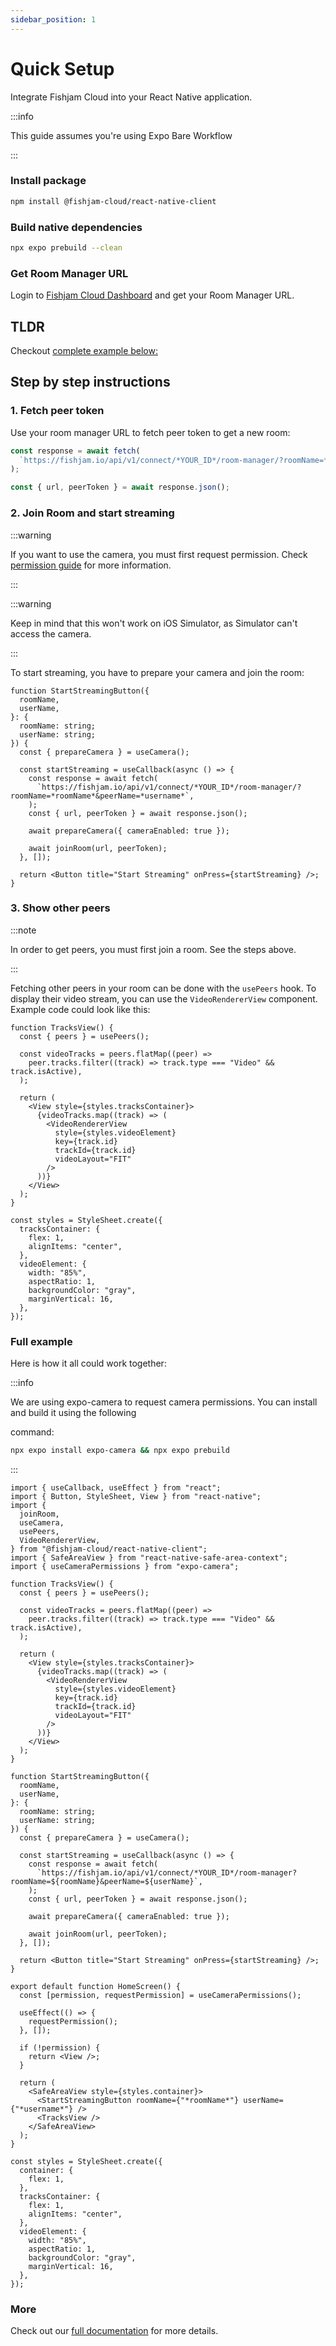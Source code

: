```yaml
---
sidebar_position: 1
---
```


# Quick Setup

Integrate Fishjam Cloud into your React Native application.

:::info

This guide assumes you're using Expo Bare Workflow

:::

### Install package

```bash npm2yarn
npm install @fishjam-cloud/react-native-client
```

### Build native dependencies

```bash
npx expo prebuild --clean
```

### Get Room Manager URL

Login to [Fishjam Cloud Dashboard](https://fishjam.io/app) and get your Room Manager URL.

## TLDR

Checkout [complete example below:](#full-example)

## Step by step instructions

### 1. Fetch peer token

Use your room manager URL to fetch peer token to get a new room:

```ts
const response = await fetch(
  `https://fishjam.io/api/v1/connect/*YOUR_ID*/room-manager/?roomName=*roomName*&peerName=*username*`,
);

const { url, peerToken } = await response.json();
```

### 2. Join Room and start streaming

:::warning

If you want to use the camera, you must first request permission. Check
[permission guide](/guide/react-native/installation#step-2-configure-app-permissions) for more information.

:::

:::warning

Keep in mind that this won't work on iOS Simulator, as Simulator can't access the camera.

:::

To start streaming, you have to prepare your camera and join the room:

```tsx
function StartStreamingButton({
  roomName,
  userName,
}: {
  roomName: string;
  userName: string;
}) {
  const { prepareCamera } = useCamera();

  const startStreaming = useCallback(async () => {
    const response = await fetch(
      `https://fishjam.io/api/v1/connect/*YOUR_ID*/room-manager/?roomName=*roomName*&peerName=*username*`,
    );
    const { url, peerToken } = await response.json();

    await prepareCamera({ cameraEnabled: true });

    await joinRoom(url, peerToken);
  }, []);

  return <Button title="Start Streaming" onPress={startStreaming} />;
}
```

### 3. Show other peers

:::note

In order to get peers, you must first join a room. See the steps above.

:::

Fetching other peers in your room can be done with the `usePeers` hook. To display their video stream, you can use the
`VideoRendererView` component. Example code could look like this:

```tsx
function TracksView() {
  const { peers } = usePeers();

  const videoTracks = peers.flatMap((peer) =>
    peer.tracks.filter((track) => track.type === "Video" && track.isActive),
  );

  return (
    <View style={styles.tracksContainer}>
      {videoTracks.map((track) => (
        <VideoRendererView
          style={styles.videoElement}
          key={track.id}
          trackId={track.id}
          videoLayout="FIT"
        />
      ))}
    </View>
  );
}

const styles = StyleSheet.create({
  tracksContainer: {
    flex: 1,
    alignItems: "center",
  },
  videoElement: {
    width: "85%",
    aspectRatio: 1,
    backgroundColor: "gray",
    marginVertical: 16,
  },
});
```

### Full example

Here is how it all could work together:

:::info

We are using expo-camera to request camera permissions. You can install and build it using the following

command:

```bash
npx expo install expo-camera && npx expo prebuild
```

:::

```tsx
import { useCallback, useEffect } from "react";
import { Button, StyleSheet, View } from "react-native";
import {
  joinRoom,
  useCamera,
  usePeers,
  VideoRendererView,
} from "@fishjam-cloud/react-native-client";
import { SafeAreaView } from "react-native-safe-area-context";
import { useCameraPermissions } from "expo-camera";

function TracksView() {
  const { peers } = usePeers();

  const videoTracks = peers.flatMap((peer) =>
    peer.tracks.filter((track) => track.type === "Video" && track.isActive),
  );

  return (
    <View style={styles.tracksContainer}>
      {videoTracks.map((track) => (
        <VideoRendererView
          style={styles.videoElement}
          key={track.id}
          trackId={track.id}
          videoLayout="FIT"
        />
      ))}
    </View>
  );
}

function StartStreamingButton({
  roomName,
  userName,
}: {
  roomName: string;
  userName: string;
}) {
  const { prepareCamera } = useCamera();

  const startStreaming = useCallback(async () => {
    const response = await fetch(
      `https://fishjam.io/api/v1/connect/*YOUR_ID*/room-manager?roomName=${roomName}&peerName=${userName}`,
    );
    const { url, peerToken } = await response.json();

    await prepareCamera({ cameraEnabled: true });

    await joinRoom(url, peerToken);
  }, []);

  return <Button title="Start Streaming" onPress={startStreaming} />;
}

export default function HomeScreen() {
  const [permission, requestPermission] = useCameraPermissions();

  useEffect(() => {
    requestPermission();
  }, []);

  if (!permission) {
    return <View />;
  }

  return (
    <SafeAreaView style={styles.container}>
      <StartStreamingButton roomName={"*roomName*"} userName={"*username*"} />
      <TracksView />
    </SafeAreaView>
  );
}

const styles = StyleSheet.create({
  container: {
    flex: 1,
  },
  tracksContainer: {
    flex: 1,
    alignItems: "center",
  },
  videoElement: {
    width: "85%",
    aspectRatio: 1,
    backgroundColor: "gray",
    marginVertical: 16,
  },
});
```

### More

Check out our [full documentation](/guide/category/react-native-integration) for more details.
